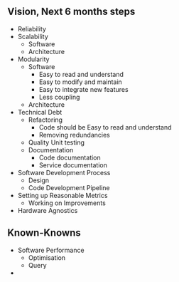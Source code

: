
## Vision, Next 6 months steps

- Reliability
- Scalability
	- Software
	- Architecture
- Modularity
	- Software
		- Easy to read and understand 
		- Easy to modify and maintain 
		- Easy to integrate new features
		- Less coupling
	- Architecture
- Technical Debt
	- Refactoring
		- Code should be Easy to read and understand
		- Removing redundancies
	- Quality Unit testing
	- Documentation
		- Code documentation
		- Service documentation
- Software Development Process
	- Design
	- Code Development Pipeline
- Setting up Reasonable Metrics
	- Working on Improvements
- Hardware Agnostics

## Known-Knowns

- Software Performance
	- Optimisation
	- Query
- 
<!--stackedit_data:
eyJoaXN0b3J5IjpbLTM1MzA2MTY3NSwxMjE0NTQ4NDk5LDU4OD
Q0MTM0N119
-->